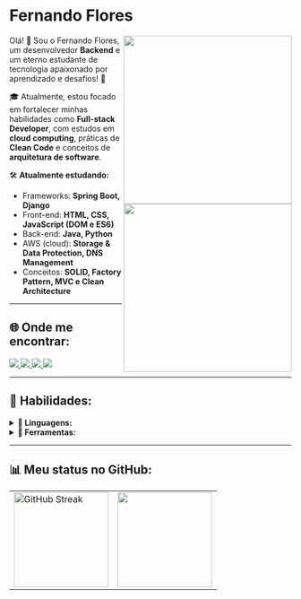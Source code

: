 # Fernando Flores  

<img src="https://cdn.jsdelivr.net/gh/devicons/devicon@latest/icons/python/python-original-wordmark.svg" min-width="300px" max-width="300px" width="300px" align="right" />  

<img src="https://cdn.jsdelivr.net/gh/devicons/devicon@latest/icons/java/java-original-wordmark.svg" min-width="300px" max-width="300px" width="300px" align="right" />
          

<p align="left">
  Olá! 👋 Sou o Fernando Flores, um desenvolvedor <strong>Backend</strong> e um eterno estudante de tecnologia apaixonado por aprendizado e desafios! 🚀
</p>

<p align="left">
  🎓 Atualmente, estou focado em fortalecer minhas habilidades como <strong>Full-stack Developer</strong>, com estudos em <strong>cloud computing</strong>, práticas de <strong>Clean Code</strong> e conceitos de <strong>arquitetura de software</strong>.
</p>

  🛠️ <strong>Atualmente estudando:</strong>  
  - Frameworks: **Spring Boot, Django**    
  - Front-end: **HTML, CSS, JavaScript (DOM e ES6)**    
  - Back-end: **Java, Python**    
  - AWS (cloud): **Storage & Data Protection, DNS Management**    
  - Conceitos: **SOLID, Factory Pattern, MVC e Clean Architecture**    

---

## 🌐 **Onde me encontrar:**  
<p align="left">
<a href="mailto:miguelfernandoaurelius@gmail.com">
  <img src="https://img.shields.io/badge/-Gmail-gray?style=flat-square&labelColor=white&logo=gmail&logoColor=gray" />
</a>

<a href="https://discord.gg/flowers._" alt="Discord">
  <img src="https://img.shields.io/badge/-Discord-gray?style=flat-square&labelColor=gray&logo=discord&logoColor=white"/>
</a>

<a href="https://twitter.com/_floresdev" alt="Twitter">
  <img src="https://img.shields.io/badge/-Twitter-gray?style=flat-square&labelColor=gray&logo=twitter&logoColor=white"/>
</a>

<a href="https://www.linkedin.com/in/fernando-flores-4049ab298/" alt="LinkedIn">
  <img src="https://img.shields.io/badge/-Linkedin-gray?style=flat-square&labelColor=gray&logo=linkedin&logoColor=white"/>
</a>
</p>

---

## 🚀 **Habilidades:**  

<details>
<summary><strong>📜 Linguagens:</strong></summary>  

<p align="center">
  <img src="https://img.shields.io/badge/Java-007396?style=for-the-badge&logo=CoffeeScript&logoColor=white" alt="Java Badge" />
  <img src="https://img.shields.io/badge/Python-3776AB?style=for-the-badge&logo=python&logoColor=white" alt="Python Badge" />
  <img src="https://img.shields.io/badge/JavaScript-F7DF1E?style=for-the-badge&logo=javascript&logoColor=black" alt="JavaScript Badge" />
</p>
<p align="center">
  <img src="https://img.shields.io/badge/HTML5-E34F26?style=for-the-badge&logo=html5&logoColor=white" alt="HTML5 Badge" />
  <img src="https://img.shields.io/badge/CSS3-1572B6?style=for-the-badge&logo=css3&logoColor=white" alt="CSS3 Badge" />
</p>

</details>

<details>
<summary><strong>🔧 Ferramentas:</strong></summary>  

<p align="center">
  <img src="https://img.shields.io/badge/Git-F05032?style=for-the-badge&logo=git&logoColor=white" alt="Git Badge" />
  <img src="https://img.shields.io/badge/Postman-FF6C37?style=for-the-badge&logo=postman&logoColor=white" alt="Postman Badge" />
  <img src="https://img.shields.io/badge/PostgreSQL-336791?style=for-the-badge&logo=postgresql&logoColor=white" alt="PostgreSQL Badge" />
</p>
<p align="center">
  <img src="https://img.shields.io/badge/SQLite-003B57?style=for-the-badge&logo=sqlite&logoColor=white" alt="SQLite Badge" />
  <img src="https://img.shields.io/badge/Maven-C71A36?style=for-the-badge&logo=apache-maven&logoColor=white" alt="Maven Badge" />
  <img src="https://img.shields.io/badge/PyPI-3775A9?style=for-the-badge&logo=pypi&logoColor=white" alt="PyPI Badge" />
</p>
<p align="center">
  <img src="https://img.shields.io/badge/AWS-232F3E?style=for-the-badge&logo=amazonwebservices&logoColor=white" alt="AWS Badge" />
  <img src="https://img.shields.io/badge/Spring%20Boot-6DB33F?style=for-the-badge&logo=spring-boot&logoColor=white" alt="Spring Boot Badge" />
  <img src="https://img.shields.io/badge/Django-092E20?style=for-the-badge&logo=django&logoColor=white" alt="Django Badge" />
</p>

</details>


---

## 📊 **Meu status no GitHub:**  
<div>
  <table style="margin: 0 auto;" align="center">
    <tr>
      <td>
        <img height="169px" src="https://github-readme-stats.vercel.app/api?username=FernandoAurelius" alt="GitHub Streak" />
      </td>
      <td>
        <img height="169px" src="https://github-readme-stats.vercel.app/api?username=FernandoAurelius&show_icons=true&theme=radical"/>
      </td>
    </tr>
  </table>
</div>
